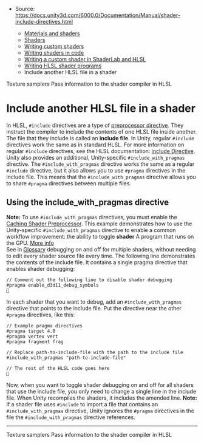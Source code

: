 * Source: https://docs.unity3d.com/6000.0/Documentation/Manual/shader-include-directives.html

  * [Materials and shaders](https://docs.unity3d.com/6000.0/Documentation/Manual/materials-and-shaders.html)
  * [Shaders](https://docs.unity3d.com/6000.0/Documentation/Manual/Shaders.html)
  * [Writing custom shaders](https://docs.unity3d.com/6000.0/Documentation/Manual/writing-custom-shaders.html)
  * [Writing shaders in code](https://docs.unity3d.com/6000.0/Documentation/Manual/shader-writing.html)
  * [Writing a custom shader in ShaderLab and HLSL](https://docs.unity3d.com/6000.0/Documentation/Manual/SL-landing.html)
  * [Writing HLSL shader programs](https://docs.unity3d.com/6000.0/Documentation/Manual/writing-shader-writing-shader-programs-hlsl.html)
  * Include another HLSL file in a shader


[](https://docs.unity3d.com/6000.0/Documentation/Manual/SL-SamplerStates.html)
Texture samplers
[](https://docs.unity3d.com/6000.0/Documentation/Manual/writing-shader-programs-pragma-directives.html)
Pass information to the shader compiler in HLSL
# Include another HLSL file in a shader
In HLSL, `#include` directives are a type of [preprocessor directive](https://docs.unity3d.com/6000.0/Documentation/Manual/writing-shader-programs-pragma-directives.html). They instruct the compiler to include the contents of one HLSL file inside another. The file that they include is called an **include file**.
In Unity, regular `#include` directives work the same as in standard HLSL. For more information on regular `#include` directives, see the HLSL documentation: [include Directive](https://docs.microsoft.com/en-us/windows/win32/direct3dhlsl/dx-graphics-hlsl-appendix-pre-include).
Unity also provides an additional, Unity-specific `#include_with_pragmas` directive. The `#include_with_pragmas` directive works the same as a regular `#include` directive, but it also allows you to use `#pragma` directives in the include file. This means that the `#include_with_pragmas` directive allows you to share `#pragma` directives between multiple files.
## Using the include_with_pragmas directive
**Note:** To use `#include_with_pragmas` directives, you must enable the [Caching Shader Preprocessor](https://docs.unity3d.com/6000.0/Documentation/Manual/shader-compilation.html#preprocessor).
This example demonstrates how to use the Unity-specific `#include_with_pragmas` directive to enable a common workflow improvement: the ability to toggle **shader** A program that runs on the GPU. [More info](https://docs.unity3d.com/6000.0/Documentation/Manual/Shaders.html)  
See in [Glossary](https://docs.unity3d.com/6000.0/Documentation/Manual/Glossary.html#Shader) debugging on and off for multiple shaders, without needing to edit every shader source file every time.
The following line demonstrates the contents of the include file. It contains a single pragma directive that enables shader debugging:
```
// Comment out the following line to disable shader debugging
#pragma enable_d3d11_debug_symbols

```

In each shader that you want to debug, add an `#include_with_pragmas` directive that points to the include file. Put the directive near the other `#pragma` directives, like this:
```
// Example pragma directives
#pragma target 4.0
#pragma vertex vert
#pragma fragment frag

// Replace path-to-include-file with the path to the include file 
#include_with_pragmas "path-to-include-file"

// The rest of the HLSL code goes here

```

Now, when you want to toggle shader debugging on and off for all shaders that use the include file, you only need to change a single line in the include file. When Unity recompiles the shaders, it includes the amended line.
**Note:** If a shader file uses `#include` to import a file that contains an `#include_with_pragmas` directive, Unity ignores the `#pragma` directives in the file the `#include_with_pragmas` directive references.
* * *
[](https://docs.unity3d.com/6000.0/Documentation/Manual/SL-SamplerStates.html)
Texture samplers
[](https://docs.unity3d.com/6000.0/Documentation/Manual/writing-shader-programs-pragma-directives.html)
Pass information to the shader compiler in HLSL
